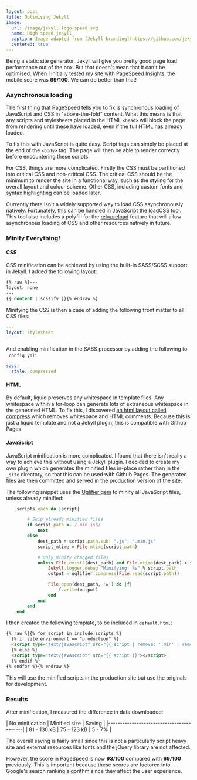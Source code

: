 ```yaml
---
layout: post
title: Optimising Jekyll
image:
  url: /image/jekyll-logo-speed.svg
  name: High speed jekyll
  caption: Image adapted from [Jekyll branding](https://github.com/jekyll/brand#jekylls-logo).
  centered: true
---
```

Being a static site generator, Jekyll will give you pretty good page load performance out of the box. But that doesn't mean that it can't be optimised. When I initially tested my site with [PageSpeed Insights](https://developers.google.com/speed/pagespeed/), the mobile score was **69/100**. We can do better than that!

### Asynchronous loading

The first thing that PageSpeed tells you to fix is synchronous loading of JavaScript and CSS in "above-the-fold" content. What this means is that any scripts and stylesheets placed in the HTML `<head>` will block the page from rendering until these have loaded, even if the full HTML has already loaded.

To fix this with JavaScript is quite easy. Script tags can simply be placed at the end of the `<body>` tag. The page will then be able to render correctly before encountering these scripts.

For CSS, things are more complicated. Firstly the CSS must be partitioned into critical CSS and non-critical CSS. The critical CSS should be the minimum to render the site in a functional way, such as the styling for the overall layout and colour scheme. Other CSS, including custom fonts and syntax highlighting can be loaded later.

Currently there isn't a widely supported way to load CSS asynchronously natively. Fortunately, this can be handled in JavaScript the [loadCSS](https://github.com/filamentgroup/loadCSS#loadcss) tool. This tool also includes a polyfill for the [rel=preload](https://developers.google.com/web/updates/2016/03/link-rel-preload?hl=en) feature that will allow asynchronous loading of CSS and other resources natively in future.

### Minify Everything!

#### CSS

CSS minification can be achieved by using the built-in SASS/SCSS support in Jekyll. I added the following layout:

```css
{% raw %}---
layout: none
---
{{ content | scssify }}{% endraw %}
```

Minifying the CSS is then a case of adding the following front matter to all CSS files:

```yaml
---
layout: stylesheet
---
```

And enabling minification in the SASS processor by adding the following to `_config.yml`:

```yaml
sass:
  style: compressed
```

#### HTML

By default, liquid preserves any whitespace in template files. Any whitespace within a for-loop can generate lots of extraneous whitespace in the generated HTML. To fix this, I discovered
[an html layout called compress](http://jch.penibelst.de/) which removes whitespace and HTML comments. Because this is just a liquid template and not a Jekyll plugin, this is compatible
with Github Pages.

#### JavaScript

JavaScript minification is more complicated. I found that there isn't really a way to achieve this without using a Jekyll plugin. I decided to create my own plugin which generates the minified files in-place rather than in the `_site` directory, so that this can be used with Github Pages. The generated files are then committed and served in the production version of the site.

The following snippet uses the [Uglifier gem](https://rubygems.org/gems/uglifier) to minify all JavaScript files, unless already minified:

```ruby
    scripts.each do |script|

        # Skip already minified files
        if script.path =~ /.min.js$/
            next
        else
            dest_path = script.path.sub! ".js", ".min.js"
            script_mtime = File.mtime(script.path)

            # Only minify changed files
            unless File.exist?(dest_path) and File.mtime(dest_path) > script_mtime
                Jekyll.logger.debug "Minifying: %s" % script.path
                output = uglifier.compress(File.read(script.path))

                File.open(dest_path, 'w') do |f|
                    f.write(output)
                end
            end
        end
    end
```

I then created the following template, to be included in `default.html`:

```html
{% raw %}{% for script in include.scripts %}
  {% if site.environment == "production" %}
  <script type="text/javascript" src="{{ script | remove: '.min' | remove: '.js' | append: '.min.js' }}"></script>
  {% else %}
  <script type="text/javascript" src="{{ script }}"></script>
  {% endif %}
{% endfor %}{% endraw %}
```

This will use the minified scripts in the production site but use the originals for development.

### Results

After minification, I measured the difference in data downloaded:

| No minification | Minified size | Saving |
|------------------------------------------|
| 81 - 130 kB     | 75 - 123 kB   | 5 - 7% |

The overall saving is fairly small since this is not a particularly script heavy site and external resources like fonts and the jQuery library are not affected.

However, the score in PageSpeed is now **93/100** compared with **69/100** previously. This is important because these scores are factored into Google's search ranking algorithm since they affect the user experience.
